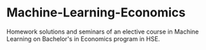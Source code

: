 # Machine-Learning-Economics
Homework solutions and seminars of an elective course in Machine Learning on Bachelor's in Economics program in HSE.
